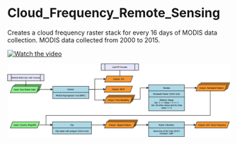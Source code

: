 # Cloud_Frequency_Remote_Sensing

Creates a cloud frequency raster stack for every 16 days of MODIS data collection. MODIS data collected from 2000 to 2015.

[![Watch the video](https://github.com/geolime/Cloud_Frequency_Remote_Sensing/blob/master/elsalvador_hq.png)](https://youtu.be/jYICouXK9YQ)


<p align="center">
  <img src="https://github.com/geolime/Cloud_Frequency_Remote_Sensing/blob/master/Cloud_Frequency_Methodology.png">
 </p>
